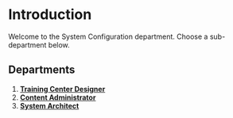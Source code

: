 # Introduction

Welcome to the System Configuration department. Choose a sub-department below.

## Departments

1. [**Training Center Designer**](/training_center_designer/overview/)
1. [**Content Administrator**](/content_admin/content_admin/)
1. [**System Architect**](/system_architect/system_architect/)
